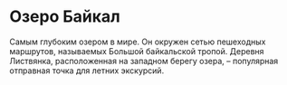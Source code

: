 # Озеро Байкал

Самым глубоким озером в мире. Он окружен сетью пешеходных маршрутов, называемых Большой байкальской тропой. Деревня Листвянка, расположенная на западном берегу озера, – популярная отправная точка для летних экскурсий. 